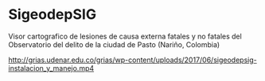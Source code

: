 # SigeodepSIG
Visor cartografico de lesiones de causa externa fatales y no fatales del Observatorio del delito de la ciudad de Pasto (Nariño, Colombia)

http://grias.udenar.edu.co/grias/wp-content/uploads/2017/06/sigeodepsig-instalacion_y_manejo.mp4
